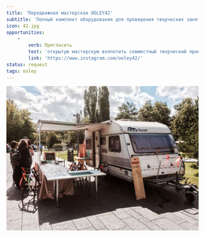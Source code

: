 ```yaml
---
title: 'Передвижная мастерская OOLEY42'
subtitle: 'Полный комплект оборудования для проведения творческих занятий и воплощения коллективных проектов в любом месте'
icon: 42.jpg
opportunities:
    -
        verb: Пригласить
        text: 'открытую мастерскую воплотить совместный творческий проект'
        link: 'https://www.instagram.com/ooley42/'
status: request
tags: ooley
---
```


![](./42.jpg)